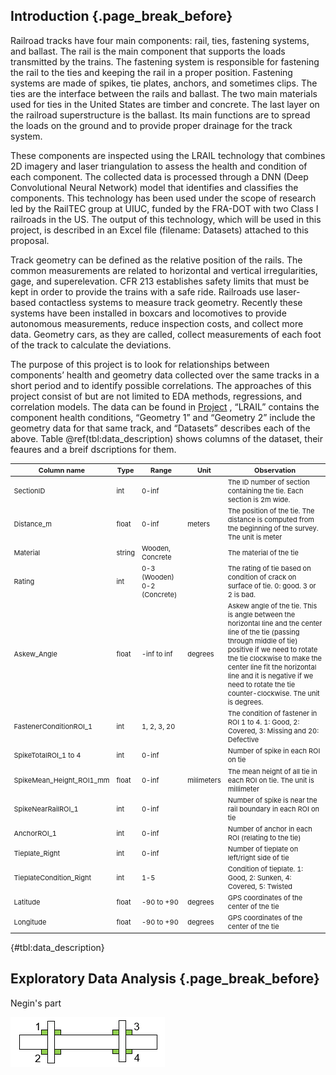 ## Introduction {.page_break_before}

Railroad tracks have four main components: rail, ties, fastening systems, and ballast. The rail is the main component that supports the loads transmitted by the trains. The fastening system is responsible for fastening the rail to the ties and keeping the rail in a proper position. Fastening systems are made of spikes, tie plates, anchors, and sometimes clips. The ties are the interface between the rails and ballast. The two main materials used for ties in the United States are timber and concrete. The last layer on the railroad superstructure is the ballast. Its main functions are to spread the loads on the ground and to provide proper drainage for the track system. 

These components are inspected using the LRAIL technology that combines 2D imagery and laser triangulation to assess the health and condition of each component. The collected data is processed through a DNN (Deep Convolutional Neural Network) model that identifies and classifies the components. This technology has been used under the scope of research led by the RailTEC group at UIUC, funded by the FRA-DOT with two Class I railroads in the US. The output of this technology, which will be used in this project, is described in an Excel file (filename: Datasets) attached to this proposal. 

Track geometry can be defined as the relative position of the rails. The common measurements are related to horizontal and vertical irregularities, gage, and superelevation. CFR 213 establishes safety limits that must be kept in order to provide the trains with a safe ride.
Railroads use laser-based contactless systems to measure track geometry. Recently these systems have been installed in boxcars and locomotives to provide autonomous measurements, reduce inspection costs, and collect more data. Geometry cars, as they are called, collect measurements of each foot of the track to calculate the deviations.

The purpose of this project is to look for relationships between components’ health and geometry data collected over the same tracks in a short period and to identify possible correlations. The approaches of this project consist of but are not limited to EDA methods, regressions, and correlation models. The data can be found in [Project](https://uillinoisedu-my.sharepoint.com/:f:/g/personal/arthurc4_illinois_edu/Eh9aZN9IoCJHvQiN_xHw2K0BBja-OZrkBTgf1JRtKFdTUw?e=yHjPx7) , “LRAIL” contains the component health conditions,  “Geometry 1” and “Geometry 2” include the geometry data for that same track, and “Datasets” describes each of the above. Table \@ref(tbl:data_description) shows columns of the dataset, their feaures and a breif dscriptions for them. 

<style scoped>
table {
  font-size: 11px;
}
</style>

| **Column name** | **Type** | **Range** | **Unit** | **Observation** |
|---|---|---|---|---|
| SectionID | int | 0-inf |  | The ID number of section containing the tie. Each section is 2m wide.  |
| Distance_m | float | 0-inf | meters | The position of the tie. The distance is computed from the beginning of the survey. The unit is meter |
| Material | string | Wooden, Concrete |  | The material of the tie |
| Rating | int | 0-3 (Wooden)  0-2 (Concrete) |  |  The rating of tie based on condition of crack on surface of tie. 0: good. 3 or 2 is bad. |
| Askew_Angle | float | -inf to inf | degrees | Askew angle of the tie. This is angle between the horizontal line and the center line of the tie (passing through middle of tie)  positive if we need to rotate the tie clockwise to make the center line fit the horizontal line and it is negative if we need to rotate the tie counter-clockwise. The unit is degrees. |
| FastenerConditionROI_1 | int | 1, 2, 3, 20 |  | The condition of fastener in ROI 1 to 4. 1: Good, 2: Covered, 3: Missing and 20: Defective |
| SpikeTotalROI_1 to 4 | int | 0-inf |  | Number of spike in each ROI on tie |
| SpikeMean_Height_ROI1_mm | float | 0-inf | milimeters | The mean height of all tie in each ROI on tie. The unit is millimeter |
| SpikeNearRailROI_1 | int | 0-inf |  | Number of spike is near the rail boundary in each ROI on tie |
| AnchorROI_1 | int | 0-inf |  | Number of anchor in each ROI (relating to the tie) |
| Tieplate_Right | int | 0-inf |  | Number of tieplate on left/right side of tie |
| TieplateCondition_Right | int | 1-5 |  | Condition of tieplate. 1: Good, 2: Sunken, 4: Covered, 5: Twisted |
| Latitude | float | -90 to +90 | degrees | GPS coordinates of the center of the tie |
| Longitude | float | -90 to +90 | degrees | GPS coordinates of the center of the tie |

{#tbl:data_description}

## Exploratory Data Analysis {.page_break_before}
Negin's part

![](images/Anchor.PNG)

